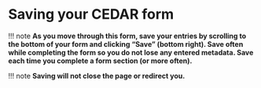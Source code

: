 # Saving your CEDAR form

!!! note
**As you move through this form, save your entries by scrolling to the bottom of your form and clicking “Save” (bottom right). Save often while completing the form so you do not lose any entered metadata. Save each time you complete a form section (or more often).**

!!! note
**Saving will not close the page or redirect you.**


